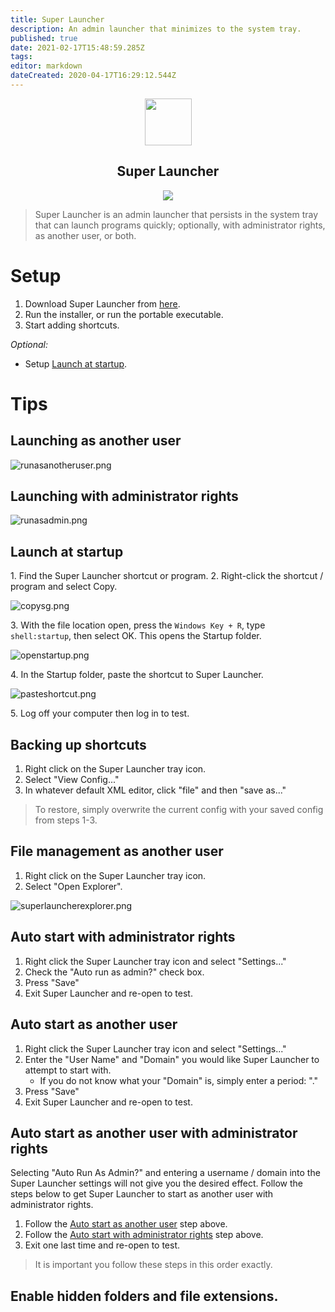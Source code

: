 ```yaml
---
title: Super Launcher
description: An admin launcher that minimizes to the system tray.
published: true
date: 2021-02-17T15:48:59.285Z
tags: 
editor: markdown
dateCreated: 2020-04-17T16:29:12.544Z
---
```


<p align="center">
	<img src="/assets/software/supersuite/superlauncher/logo.svg" width="75">
</p>
<h2 align="center">Super Launcher</h2>

<p align="center">
	<img src="/assets/software/supersuite/superlauncher/superlaunchermain.png">
</p>

> Super Launcher is an admin launcher that persists in the system tray that can launch programs quickly; optionally, with administrator rights, as another user, or both.

# Setup

1. Download Super Launcher from [here](https://github.com/belowaverage-org/SuperLauncher/releases).
2. Run the installer, or run the portable executable.
3. Start adding shortcuts.

*Optional:*

* Setup [Launch at startup](#launch-at-startup).

# Tips

## Launching as another user

![runasanotheruser.png](/assets/software/supersuite/superlauncher/runasanotheruser.png)

## Launching with administrator rights

![runasadmin.png](/assets/software/supersuite/superlauncher/runasadmin.png)

## Launch at startup

1\. Find the Super Launcher shortcut or program.
2\. Right-click the shortcut / program and select Copy.

![copysg.png](/assets/software/supersuite/superlauncher/copysg.png)

3\. With the file location open, press the `Windows Key + R`, type `shell:startup`, then select OK. This opens the Startup folder.

![openstartup.png](/assets/software/supersuite/superlauncher/openstartup.png)

4\. In the Startup folder, paste the shortcut to Super Launcher.

![pasteshortcut.png](/assets/software/supersuite/superlauncher/pasteshortcut.png)

5\. Log off your computer then log in to test.

## Backing up shortcuts

1. Right click on the Super Launcher tray icon.
2. Select "View Config..."
3. In whatever default XML editor, click "file" and then "save as..."

> To restore, simply overwrite the current config with your saved config from steps 1-3.

## File management as another user

1. Right click on the Super Launcher tray icon.
2. Select "Open Explorer".

![superlauncherexplorer.png](/assets/software/supersuite/superlauncher/superlauncherexplorer.png)

## Auto start with administrator rights

1. Right click the Super Launcher tray icon and select "Settings..."
2. Check the "Auto run as admin?" check box.
3. Press "Save"
4. Exit Super Launcher and re-open to test.

## Auto start as another user

1. Right click the Super Launcher tray icon and select "Settings..."
2. Enter the "User Name" and "Domain" you would like Super Launcher to attempt to start with.
	* If you do not know what your "Domain" is, simply enter a period: "."
3. Press "Save"
4. Exit Super Launcher and re-open to test.

## Auto start as another user with administrator rights

Selecting "Auto Run As Admin?" and entering a username / domain into the Super Launcher settings will not give you the desired effect. Follow the steps below to get Super Launcher to start as another user with administrator rights.

1. Follow the [Auto start as another user](#auto-start-as-another-user) step above.
2. Follow the [Auto start with administrator rights](#auto-start-with-administrator-rights) step above.
3. Exit one last time and re-open to test.

> It is important you follow these steps in this order exactly.

## Enable hidden folders and file extensions.

